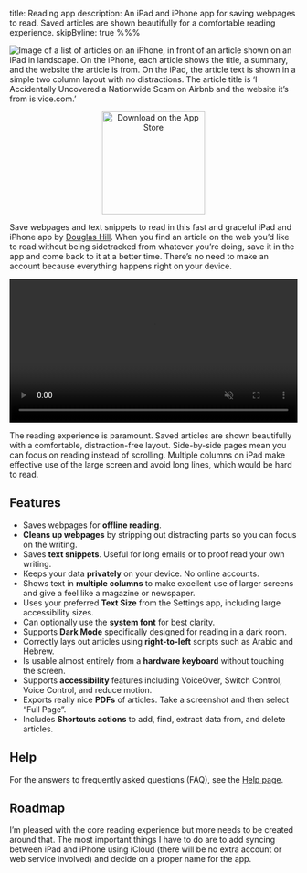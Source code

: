 title: Reading app
description: An iPad and iPhone app for saving webpages to read. Saved articles are shown beautifully for a comfortable reading experience.
skipByline: true
%%%

<img src="reading-composite.png" alt="Image of a list of articles on an iPhone, in front of an article shown on an iPad in landscape. On the iPhone, each article shows the title, a summary, and the website the article is from. On the iPad, the article text is shown in a simple two column layout with no distractions. The article title is ‘I Accidentally Uncovered a Nationwide Scam on Airbnb and the website it’s from is vice.com.’" />

<p style="text-align: center"><a href="https://apps.apple.com/app/id1341378303"><img src="app-store-badge.svg" alt="Download on the App Store" width="180px" /></a></p>

Save webpages and text snippets to read in this fast and graceful iPad and iPhone app by [Douglas Hill](/). When you find an article on the web you’d like to read without being sidetracked from whatever you’re doing, save it in the app and come back to it at a better time. There’s no need to make an account because everything happens right on your device.

<video src="https://files.douglashill.co/reading-app-demo.mp4" width="100%" controls playsinline muted>
Silent video showing the key features of the app. Here are the titles in the video:
Webpages are messy
Save webpages and text snippets to make your own reading list
Save using drag-and-drop
Save using the share sheet
Here’s your reading list
Columns make great use of your iPad’s large screen
Fully adaptive layout based on your preferred text size
Read without distractions
So much text!
Support for accessibility text sizes and VoiceOver
Offline and private
No account needed
Dark Mode, of course
But when will I finish iCloud sync?
And what should the app be called?
douglashill.co/reading-app
</video>

The reading experience is paramount. Saved articles are shown beautifully with a comfortable, distraction-free layout. Side-by-side pages mean you can focus on reading instead of scrolling. Multiple columns on iPad make effective use of the large screen and avoid long lines, which would be hard to read.

## Features

- Saves webpages for **offline reading**.
- **Cleans up webpages** by stripping out distracting parts so you can focus on the writing.
- Saves **text snippets**. Useful for long emails or to proof read your own writing.
- Keeps your data **privately** on your device. No online accounts.
- Shows text in **multiple columns** to make excellent use of larger screens and give a feel like a magazine or newspaper.
- Uses your preferred **Text Size** from the Settings app, including large accessibility sizes.
- Can optionally use the **system font** for best clarity.
- Supports **Dark Mode** specifically designed for reading in a dark room.
- Correctly lays out articles using **right-to-left** scripts such as Arabic and Hebrew.
- Is usable almost entirely from a **hardware keyboard** without touching the screen.
- Supports **accessibility** features including VoiceOver, Switch Control, Voice Control, and reduce motion.
- Exports really nice **PDFs** of articles. Take a screenshot and then select “Full Page”.
- Includes **Shortcuts actions** to add, find, extract data from, and delete articles.

## Help

For the answers to frequently asked questions (FAQ), see the [Help page](help/).

## Roadmap

I’m pleased with the core reading experience but more needs to be created around that. The most important things I have to do are to add syncing between iPad and iPhone using iCloud (there will be no extra account or web service involved) and decide on a proper name for the app.
